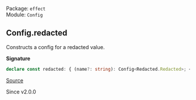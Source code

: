 Package: `effect`<br />
Module: `Config`<br />

## Config.redacted

Constructs a config for a redacted value.

**Signature**

```ts
declare const redacted: { (name?: string): Config<Redacted.Redacted>; <A>(config: Config<A>): Config<Redacted.Redacted<A>>; }
```

[Source](https://github.com/Effect-TS/effect/tree/main/packages/effect/src/Config.ts#L367)

Since v2.0.0